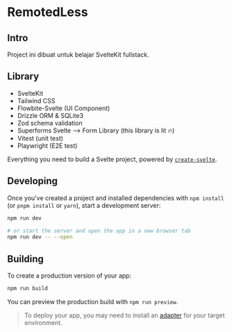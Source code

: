 # RemotedLess

## Intro

Project ini dibuat untuk belajar SvelteKit fullstack.

## Library

- SvelteKit
- Tailwind CSS
- Flowbite-Svelte (UI Component)
- Drizzle ORM & SQLite3
- Zod schema validation
- Superforms Svelte --> Form Library (this library is lit 🔥)
- Vitest (unit test)
- Playwright (E2E test)

Everything you need to build a Svelte project, powered by [`create-svelte`](https://github.com/sveltejs/kit/tree/main/packages/create-svelte).

## Developing

Once you've created a project and installed dependencies with `npm install` (or `pnpm install` or `yarn`), start a development server:

```bash
npm run dev

# or start the server and open the app in a new browser tab
npm run dev -- --open
```

## Building

To create a production version of your app:

```bash
npm run build
```

You can preview the production build with `npm run preview`.

> To deploy your app, you may need to install an [adapter](https://kit.svelte.dev/docs/adapters) for your target environment.
